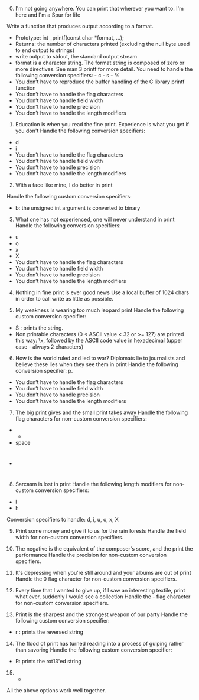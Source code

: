 0. I'm not going anywhere. You can print that wherever you want to. I'm here and I'm a Spur for life 

Write a function that produces output according to a format.

- Prototype: int _printf(const char *format, ...);
- Returns: the number of characters printed (excluding the null byte used to end output to strings)
- write output to stdout, the standard output stream
- format is a character string. The format string is composed of zero or more directives. See man 3 printf for more detail. You need to handle the following conversion specifiers:
      -  c
       - s
       - %
- You don’t have to reproduce the buffer handling of the C library printf function
- You don’t have to handle the flag characters
- You don’t have to handle field width
- You don’t have to handle precision
- You don’t have to handle the length modifiers


1. Education is when you read the fine print. Experience is what you get if you don't 
Handle the following conversion specifiers:

- d
- i
- You don’t have to handle the flag characters
- You don’t have to handle field width
- You don’t have to handle precision
- You don’t have to handle the length modifiers

2. With a face like mine, I do better in print

Handle the following custom conversion specifiers:

- b: the unsigned int argument is converted to binary


3. What one has not experienced, one will never understand in print
Handle the following conversion specifiers:

- u
- o
- x
- X
- You don’t have to handle the flag characters
- You don’t have to handle field width
- You don’t have to handle precision
- You don’t have to handle the length modifiers

4. Nothing in fine print is ever good news
Use a local buffer of 1024 chars in order to call write as little as possible.

5. My weakness is wearing too much leopard print 
Handle the following custom conversion specifier:

- S : prints the string.
- Non printable characters (0 < ASCII value < 32 or >= 127) are printed this way: \x, followed by the ASCII code value in hexadecimal (upper case - always 2 characters)

6. How is the world ruled and led to war? Diplomats lie to journalists and believe these lies when they see them in print 
Handle the following conversion specifier: p.

- You don’t have to handle the flag characters
- You don’t have to handle field width
- You don’t have to handle precision
- You don’t have to handle the length modifiers

7. The big print gives and the small print takes away
Handle the following flag characters for non-custom conversion specifiers:

- +
- space
- #

8. Sarcasm is lost in print
Handle the following length modifiers for non-custom conversion specifiers:

- l
- h

Conversion specifiers to handle: d, i, u, o, x, X

9. Print some money and give it to us for the rain forests 
Handle the field width for non-custom conversion specifiers.

10. The negative is the equivalent of the composer's score, and the print the performance
Handle the precision for non-custom conversion specifiers.

11. It's depressing when you're still around and your albums are out of print 
Handle the 0 flag character for non-custom conversion specifiers.

12. Every time that I wanted to give up, if I saw an interesting textile, print what ever, suddenly I would see a collection 
Handle the - flag character for non-custom conversion specifiers.

13. Print is the sharpest and the strongest weapon of our party 
Handle the following custom conversion specifier:

- r : prints the reversed string

14. The flood of print has turned reading into a process of gulping rather than savoring
Handle the following custom conversion specifier:

- R: prints the rot13'ed string

15. *
All the above options work well together.


